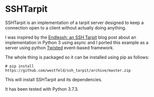 # SSHTarpit

SSHTarpit is an implementation of a tarpit server designed to keep a connection
open to a client without actually doing anything.

I was inspired by the [Endlessh: an SSH Tarpit](https://nullprogram.com/blog/2019/03/22/)
blog post about an implementation in Python 3 using async and I ported this
example as a server using python [Twisted](https://twistedmatrix.com)
event-based framework.

The whole thing is packaged so it can be installed using pip as follows:

````console
# pip install https://github.com/westfeld/ssh_tarpit/archive/master.zip
````

This will install SSHTarpit and its dependencies.

It has been tested with Python 3.7.3.
